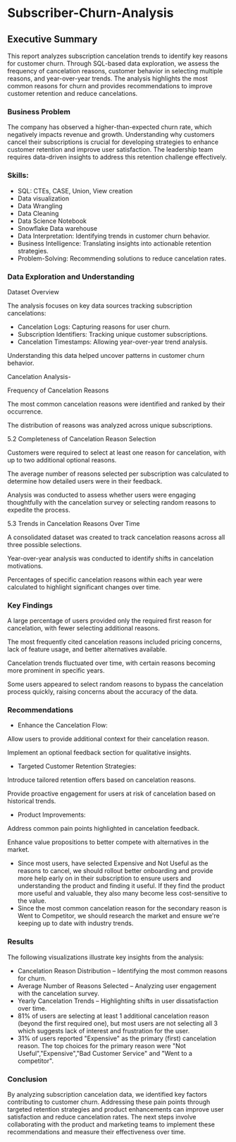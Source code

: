 # Subscriber-Churn-Analysis

## Executive Summary

This report analyzes subscription cancelation trends to identify key reasons for customer churn. Through SQL-based data exploration, we assess the frequency of cancelation reasons, customer behavior in selecting multiple reasons, and year-over-year trends. The analysis highlights the most common reasons for churn and provides recommendations to improve customer retention and reduce cancelations.

### Business Problem

The company has observed a higher-than-expected churn rate, which negatively impacts revenue and growth. Understanding why customers cancel their subscriptions is crucial for developing strategies to enhance customer retention and improve user satisfaction. The leadership team requires data-driven insights to address this retention challenge effectively.


### Skills: 
- SQL: CTEs, CASE, Union, View creation
- Data visualization
- Data Wrangling
- Data Cleaning
- Data Science Notebook
- Snowflake Data warehouse
- Data Interpretation: Identifying trends in customer churn behavior.
- Business Intelligence: Translating insights into actionable retention strategies.
- Problem-Solving: Recommending solutions to reduce cancelation rates.

### Data Exploration and Understanding

Dataset Overview

The analysis focuses on key data sources tracking subscription cancelations:

- Cancelation Logs: Capturing reasons for user churn.
- Subscription Identifiers: Tracking unique customer subscriptions.
- Cancelation Timestamps: Allowing year-over-year trend analysis.

Understanding this data helped uncover patterns in customer churn behavior.

Cancelation Analysis-

Frequency of Cancelation Reasons

The most common cancelation reasons were identified and ranked by their occurrence.

The distribution of reasons was analyzed across unique subscriptions.

5.2 Completeness of Cancelation Reason Selection

Customers were required to select at least one reason for cancelation, with up to two additional optional reasons.

The average number of reasons selected per subscription was calculated to determine how detailed users were in their feedback.

Analysis was conducted to assess whether users were engaging thoughtfully with the cancelation survey or selecting random reasons to expedite the process.

5.3 Trends in Cancelation Reasons Over Time

A consolidated dataset was created to track cancelation reasons across all three possible selections.

Year-over-year analysis was conducted to identify shifts in cancelation motivations.

Percentages of specific cancelation reasons within each year were calculated to highlight significant changes over time.

### Key Findings

A large percentage of users provided only the required first reason for cancelation, with fewer selecting additional reasons.

The most frequently cited cancelation reasons included pricing concerns, lack of feature usage, and better alternatives available.

Cancelation trends fluctuated over time, with certain reasons becoming more prominent in specific years.

Some users appeared to select random reasons to bypass the cancelation process quickly, raising concerns about the accuracy of the data.

### Recommendations

- Enhance the Cancelation Flow:

Allow users to provide additional context for their cancelation reason.

Implement an optional feedback section for qualitative insights.

- Targeted Customer Retention Strategies:

Introduce tailored retention offers based on cancelation reasons.

Provide proactive engagement for users at risk of cancelation based on historical trends.

- Product Improvements:

Address common pain points highlighted in cancelation feedback.

Enhance value propositions to better compete with alternatives in the market.

- Since most users, have selected Expensive and Not Useful as the reasons to cancel, we should rollout better onboarding and provide more help early on in their subscription to ensure users and understanding the product and finding it useful. If they find the product more useful and valuable, they also many become less cost-sensitive to the value.
- Since the most common cancelation reason for the secondary reason is Went to Competitor, we should research the market and ensure we're keeping up to date with industry trends.
### Results

The following visualizations illustrate key insights from the analysis:

- Cancelation Reason Distribution – Identifying the most common reasons for churn.
- Average Number of Reasons Selected – Analyzing user engagement with the cancelation survey.
- Yearly Cancelation Trends – Highlighting shifts in user dissatisfaction over time.
- 81% of users are selecting at least 1 additional cancelation reason (beyond the first required one), but most users are not selecting all 3 which suggests lack of interest and frustration for the user.
- 31% of users reported "Expensive" as the primary (first) cancelation reason. The top choices for the primary reason were "Not Useful","Expensive","Bad Customer Service" and "Went to a competitor".

### Conclusion

By analyzing subscription cancelation data, we identified key factors contributing to customer churn. Addressing these pain points through targeted retention strategies and product enhancements can improve user satisfaction and reduce cancelation rates. The next steps involve collaborating with the product and marketing teams to implement these recommendations and measure their effectiveness over time.

